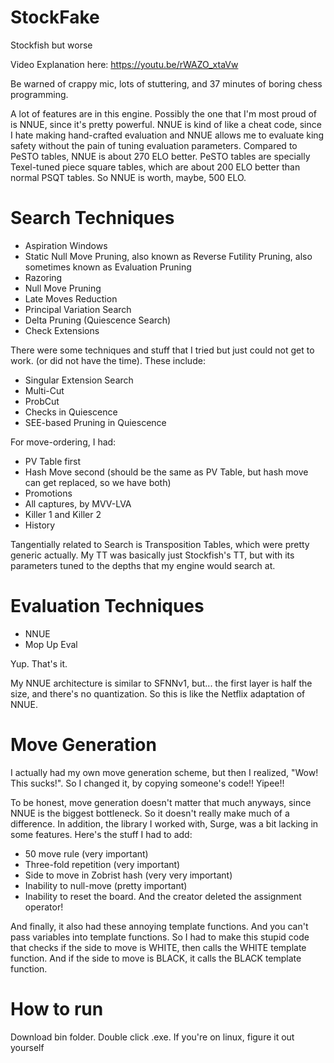 # StockFake
Stockfish but worse

Video Explanation here: https://youtu.be/rWAZO_xtaVw

Be warned of crappy mic, lots of stuttering, and 37 minutes of boring chess programming.

A lot of features are in this engine. Possibly the one that I'm most proud of is NNUE, since it's pretty powerful. 
NNUE is kind of like a cheat code, since I hate making hand-crafted evaluation and NNUE allows me to evaluate king safety without the pain of tuning evaluation parameters.
Compared to PeSTO tables, NNUE is about 270 ELO better. PeSTO tables are specially Texel-tuned piece square tables, which are about 200 ELO better than normal
PSQT tables. So NNUE is worth, maybe, 500 ELO.

# Search Techniques
* Aspiration Windows
* Static Null Move Pruning, also known as Reverse Futility Pruning, also sometimes known as Evaluation Pruning
* Razoring
* Null Move Pruning
* Late Moves Reduction
* Principal Variation Search
* Delta Pruning (Quiescence Search)
* Check Extensions

There were some techniques and stuff that I tried but just could not get to work. (or did not have the time).
These include:
* Singular Extension Search
* Multi-Cut
* ProbCut
* Checks in Quiescence
* SEE-based Pruning in Quiescence

For move-ordering, I had:
* PV Table first
* Hash Move second (should be the same as PV Table, but hash move can get replaced, so we have both)
* Promotions
* All captures, by MVV-LVA
* Killer 1 and Killer 2
* History

Tangentially related to Search is Transposition Tables, which were pretty generic actually.
My TT was basically just Stockfish's TT, but with its parameters tuned to the depths that my engine would search at.

# Evaluation Techniques
* NNUE
* Mop Up Eval

Yup. That's it.

My NNUE architecture is similar to SFNNv1, but... the first layer is half the size, and there's no quantization. So this is like
the Netflix adaptation of NNUE.

# Move Generation
I actually had my own move generation scheme, but then I realized, "Wow! This sucks!". So I changed it, by copying someone's code!! Yipee!!

To be honest, move generation doesn't matter that much anyways, since NNUE is the biggest bottleneck. So it doesn't really make much of a difference.
In addition, the library I worked with, Surge, was a bit lacking in some features. Here's the stuff I had to add:
* 50 move rule (very important)
* Three-fold repetition (very important)
* Side to move in Zobrist hash (very very important)
* Inability to null-move (pretty important)
* Inability to reset the board. And the creator deleted the assignment operator!

And finally, it also had these annoying template functions. And you can't pass variables into template functions. So I had to make this stupid code
that checks if the side to move is WHITE, then calls the WHITE template function. And if the side to move is BLACK, it calls the BLACK template function.

# How to run
Download bin folder. Double click .exe. If you're on linux, figure it out yourself
